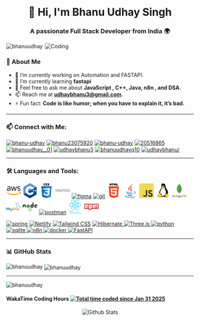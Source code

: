 <h1 align="center">👋 Hi, I'm Bhanu Udhay Singh</h1>
<h3 align="center">A passionate Full Stack Developer from India 🌍</h3>
<img align="right" alt="Coding" width="400" src="https://user-images.githubusercontent.com/74038190/212749171-b84692a8-2b04-4e3b-93ca-ac14705da224.gif">

<p align="left">
  <img src="https://komarev.com/ghpvc/?username=bhanuudhay&label=Profile%20views&color=0e75b6&style=flat" alt="bhanuudhay" />
</p>

### 🌟 About Me
- 🔭 I’m currently working on Automation and FASTAPI.
- 🌱 I’m currently learning **fastapi**
- 💬 Feel free to ask me about **JavaScript , C++, Java, n8n , and DSA**.
- 📫 Reach me at **[udhaybhanu3@gmail.com](mailto:udhaybhanu3@gmail.com)**.
- ⚡ Fun fact: **Code is like humor; when you have to explain it, it’s bad.**

---

### 📫 Connect with Me:
<p align="left">
  <a href="https://codepen.io/bhanu-udhay" target="_blank"><img align="center" src="https://raw.githubusercontent.com/rahuldkjain/github-profile-readme-generator/master/src/images/icons/Social/codepen.svg" alt="bhanu-udhay" height="30" width="40" /></a>
  <a href="https://twitter.com/bhanu23075920" target="_blank"><img align="center" src="https://raw.githubusercontent.com/rahuldkjain/github-profile-readme-generator/master/src/images/icons/Social/twitter.svg" alt="bhanu23075920" height="30" width="40" /></a>
  <a href="https://linkedin.com/in/bhanu-udhay" target="_blank"><img align="center" src="https://raw.githubusercontent.com/rahuldkjain/github-profile-readme-generator/master/src/images/icons/Social/linked-in-alt.svg" alt="bhanu-udhay" height="30" width="40" /></a>
  <a href="https://stackoverflow.com/users/20516865" target="_blank"><img align="center" src="https://raw.githubusercontent.com/rahuldkjain/github-profile-readme-generator/master/src/images/icons/Social/stack-overflow.svg" alt="20516865" height="30" width="40" /></a>
  <a href="https://instagram.com/bhanuudhay__01" target="_blank"><img align="center" src="https://raw.githubusercontent.com/rahuldkjain/github-profile-readme-generator/master/src/images/icons/Social/instagram.svg" alt="bhanuudhay__01" height="30" width="40" /></a>
  <a href="https://www.hackerrank.com/udhaybhanu3" target="_blank"><img align="center" src="https://raw.githubusercontent.com/rahuldkjain/github-profile-readme-generator/master/src/images/icons/Social/hackerrank.svg" alt="udhaybhanu3" height="30" width="40" /></a>
  <a href="https://www.leetcode.com/bhanuudhayq10" target="_blank"><img align="center" src="https://raw.githubusercontent.com/rahuldkjain/github-profile-readme-generator/master/src/images/icons/Social/leet-code.svg" alt="bhanuudhayq10" height="30" width="40" /></a>
  <a href="https://auth.geeksforgeeks.org/user/udhaybhanu/" target="_blank"><img align="center" src="https://raw.githubusercontent.com/rahuldkjain/github-profile-readme-generator/master/src/images/icons/Social/geeks-for-geeks.svg" alt="udhaybhanu/" height="30" width="40" /></a>
</p>

---

### 🛠️ Languages and Tools:
<p align="left">
  <a href="https://aws.amazon.com" target="_blank" rel="noreferrer"><img src="https://raw.githubusercontent.com/devicons/devicon/master/icons/amazonwebservices/amazonwebservices-original-wordmark.svg" alt="aws" width="40" height="40"/></a>
  <a href="https://www.w3schools.com/cpp/" target="_blank" rel="noreferrer"><img src="https://raw.githubusercontent.com/devicons/devicon/master/icons/cplusplus/cplusplus-original.svg" alt="cplusplus" width="40" height="40"/></a>
  <a href="https://www.w3schools.com/css/" target="_blank" rel="noreferrer"><img src="https://raw.githubusercontent.com/devicons/devicon/master/icons/css3/css3-original-wordmark.svg" alt="css3" width="40" height="40"/></a>
  <a href="https://expressjs.com" target="_blank" rel="noreferrer"><img src="https://raw.githubusercontent.com/devicons/devicon/master/icons/express/express-original-wordmark.svg" alt="express" width="40" height="40"/></a>
  <a href="https://www.figma.com/" target="_blank" rel="noreferrer"><img src="https://www.vectorlogo.zone/logos/figma/figma-icon.svg" alt="figma" width="40" height="40"/></a>
  <a href="https://git-scm.com/" target="_blank" rel="noreferrer"><img src="https://www.vectorlogo.zone/logos/git-scm/git-scm-icon.svg" alt="git" width="40" height="40"/></a>
  <a href="https://www.w3.org/html/" target="_blank" rel="noreferrer"><img src="https://raw.githubusercontent.com/devicons/devicon/master/icons/html5/html5-original-wordmark.svg" alt="html5" width="40" height="40"/></a>
  <a href="https://www.java.com" target="_blank" rel="noreferrer"><img src="https://raw.githubusercontent.com/devicons/devicon/master/icons/java/java-original.svg" alt="java" width="40" height="40"/></a>
  <a href="https://developer.mozilla.org/en-US/docs/Web/JavaScript" target="_blank" rel="noreferrer"><img src="https://raw.githubusercontent.com/devicons/devicon/master/icons/javascript/javascript-original.svg" alt="javascript" width="40" height="40"/></a>
  <a href="https://www.linux.org/" target="_blank" rel="noreferrer"><img src="https://raw.githubusercontent.com/devicons/devicon/master/icons/linux/linux-original.svg" alt="linux" width="40" height="40"/></a>
  <a href="https://www.mongodb.com/" target="_blank" rel="noreferrer"><img src="https://raw.githubusercontent.com/devicons/devicon/master/icons/mongodb/mongodb-original-wordmark.svg" alt="mongodb" width="40" height="40"/></a>
  <a href="https://www.mysql.com/" target="_blank" rel="noreferrer"><img src="https://raw.githubusercontent.com/devicons/devicon/master/icons/mysql/mysql-original-wordmark.svg" alt="mysql" width="40" height="40"/></a>
  <a href="https://nodejs.org" target="_blank" rel="noreferrer"><img src="https://raw.githubusercontent.com/devicons/devicon/master/icons/nodejs/nodejs-original-wordmark.svg" alt="nodejs" width="40" height="40"/></a>
  <a href="https://postman.com" target="_blank" rel="noreferrer"><img src="https://www.vectorlogo.zone/logos/getpostman/getpostman-icon.svg" alt="postman" width="40" height="40"/></a>
  <a href="https://reactjs.org/" target="_blank" rel="noreferrer"><img src="https://raw.githubusercontent.com/devicons/devicon/master/icons/react/react-original-wordmark.svg" alt="react" width="40" height="40"/></a>
  
  <a href="https://www.npmjs.com/" target="_blank" rel="noreferrer">
  <img src="https://raw.githubusercontent.com/devicons/devicon/master/icons/npm/npm-original-wordmark.svg" 
       alt="npm" width="40" height="40"/>
</a>
  
  <a href="https://spring.io/" target="_blank" rel="noreferrer"><img src="https://www.vectorlogo.zone/logos/springio/springio-icon.svg" alt="spring" width="40" height="40"/></a>
  <a href="https://www.netlify.com" target="_blank" rel="noreferrer">
  <img src="https://upload.wikimedia.org/wikipedia/commons/b/b8/Netlify_logo.svg" 
       alt="Netlify" width="40" height="40"/></a>
  <a href="https://tailwindcss.com" target="_blank" rel="noreferrer">
  <img src="https://upload.wikimedia.org/wikipedia/commons/d/d5/Tailwind_CSS_Logo.svg" 
       alt="Tailwind CSS" width="40" height="40"/></a>
<a href="https://hibernate.org/" target="_blank" rel="noreferrer">
  <img src="https://www.vectorlogo.zone/logos/hibernate/hibernate-icon.svg" 
       alt="Hibernate" width="40" height="40"/>
</a>
<a href="https://threejs.org/" target="_blank" rel="noreferrer">
  <img src="https://canada1.discourse-cdn.com/flex035/uploads/threejs/optimized/2X/e/e4f86d2200d2d35c30f7b1494e96b9595ebc2751_2_496x500.png" 
       alt="Three.js" width="40" height="40"/>
</a>
  <a href="https://www.python.org/" target="_blank" rel="noreferrer">
    <img src="https://www.vectorlogo.zone/logos/python/python-icon.svg" alt="python" width="40" height="40"/>
  </a>
  <a href="https://www.sqlite.org/index.html" target="_blank" rel="noreferrer">
    <img src="https://www.vectorlogo.zone/logos/sqlite/sqlite-icon.svg" alt="sqlite" width="40" height="40"/>
  </a>
  <a href="https://n8n.io/" target="_blank" rel="noreferrer">
    <img src="https://www.vectorlogo.zone/logos/n8n_io/n8n_io-icon.svg" alt="n8n" width="40" height="40"/>
  </a>
  <a href="https://www.docker.com/" target="_blank" rel="noreferrer">
    <img src="https://www.vectorlogo.zone/logos/docker/docker-icon.svg" alt="docker" width="40" height="40"/>
  </a>
  <a href="https://fastapi.tiangolo.com/" target="_blank" rel="noreferrer">
  <img src="https://fastapi.tiangolo.com/img/logo-margin/logo-teal.png" alt="FastAPI" width="40" height="40"/>
</a>


</p>

---

### 📊 GitHub Stats
<p><img align="left" src="https://github-readme-stats.vercel.app/api/top-langs?username=bhanuudhay&show_icons=true&locale=en&layout=compact" alt="bhanuudhay" /></p>

<p>&nbsp;<img align="center" src="https://github-readme-stats.vercel.app/api?username=bhanuudhay&show_icons=true&locale=en" alt="bhanuudhay" /></p>

---

<p><img align="center"  src="https://github-readme-streak-stats.herokuapp.com/?user=bhanuudhay&" alt="bhanuudhay" />
</p>
<p align="right" >
  <h4> WakaTime Coding Hours <a href="https://wakatime.com/@5d83bac1-a02a-4192-9831-47b095ec4ea6"><img src="https://wakatime.com/badge/user/5d83bac1-a02a-4192-9831-47b095ec4ea6.svg" alt="Total time coded since Jan 31 2025" /></a> </h4>


<p align="center">
        <img src="https://raw.githubusercontent.com/mayhemantt/mayhemantt/Update/svg/Bottom.svg" alt="Github Stats" />
</p>
